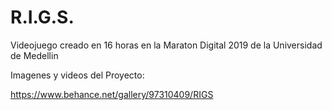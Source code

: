 # R.I.G.S.

Videojuego creado en 16 horas en la Maraton Digital 2019 de la Universidad de Medellin

Imagenes y videos del Proyecto:

https://www.behance.net/gallery/97310409/RIGS

